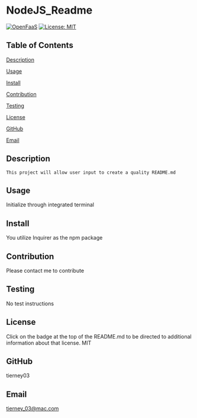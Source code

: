 # NodeJS_Readme
[![OpenFaaS](https://img.shields.io/badge/openfaas-cloud-blue.svg)](https://www.openfaas.com)
[![License: MIT](https://img.shields.io/badge/License-MIT-yellow.svg)](https://opensource.org/licenses/MIT)

## Table of Contents
  
  [Description](#Description)
  
  [Usage](#Usage)

  [Install](#Install)
  
  [Contribution](#Contribution)

  [Testing](#Testing)

  [License](#License)

  [GitHub](#Github)

  [Email](#Email)


  ## Description
    This project will allow user input to create a quality README.md

  ## Usage
  Initialize through integrated terminal

  ## Install
  You utilize Inquirer as the npm package
  
  ## Contribution
  Please contact me to contribute

  ## Testing
  No test instructions

  ## License

  Click on the badge at the top of the README.md to be directed to additional information about that license.
  MIT

  ## GitHub

  tierney03

  ## Email

  tierney_03@mac.com

